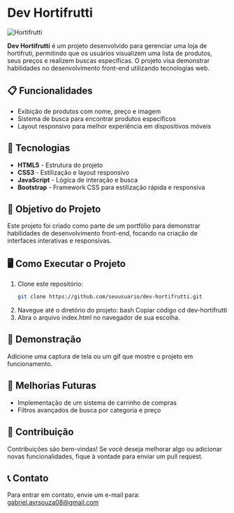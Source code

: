 # Dev Hortifrutti

![Hortifrutti](https://devhortifrutti.netlify.app/)

**Dev Hortifrutti** é um projeto desenvolvido para gerenciar uma loja de hortifruti, permitindo que os usuários visualizem uma lista de produtos, seus preços e realizem buscas específicas. O projeto visa demonstrar habilidades no desenvolvimento front-end utilizando tecnologias web.

## 📋 Funcionalidades

- Exibição de produtos com nome, preço e imagem
- Sistema de busca para encontrar produtos específicos
- Layout responsivo para melhor experiência em dispositivos móveis

## 🚀 Tecnologias

- **HTML5** - Estrutura do projeto
- **CSS3** - Estilização e layout responsivo
- **JavaScript** - Lógica de interação e busca
- **Bootstrap** - Framework CSS para estilização rápida e responsiva

## 🎯 Objetivo do Projeto

Este projeto foi criado como parte de um portfólio para demonstrar habilidades de desenvolvimento front-end, focando na criação de interfaces interativas e responsivas.

## 🖥️ Como Executar o Projeto

1. Clone este repositório:
   ```bash
   git clone https://github.com/seuusuario/dev-hortifrutti.git
2. Navegue até o diretório do projeto:
   bash
   Copiar código
   cd dev-hortifrutti
3. Abra o arquivo index.html no navegador de sua escolha.
## 📸 Demonstração

Adicione uma captura de tela ou um gif que mostre o projeto em funcionamento.

## 🔧 Melhorias Futuras

- Implementação de um sistema de carrinho de compras
- Filtros avançados de busca por categoria e preço

## 🤝 Contribuição

Contribuições são bem-vindas! Se você deseja melhorar algo ou adicionar novas funcionalidades, fique à vontade para enviar um pull request.

## 📞 Contato

Para entrar em contato, envie um e-mail para: [gabriel.avrsouza08@gmail.com](mailto:gabriel.avrsouza08@gmail.com)






